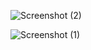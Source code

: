 ![Screenshot (2)](https://user-images.githubusercontent.com/63060562/110833008-3aec3600-829c-11eb-80cb-101ed8e36cbe.png)

![Screenshot (1)](https://user-images.githubusercontent.com/63060562/110832980-3162ce00-829c-11eb-959c-c76b259b1f92.png)
